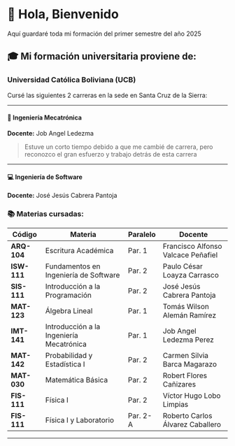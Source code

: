 # 👋 Hola, Bienvenido

Aquí guardaré toda mi formación del primer semestre del año 2025

## 🎓 Mi formación universitaria proviene de:

### Universidad Católica Boliviana (UCB)

Cursé las siguientes 2 carreras en la sede en Santa Cruz de la Sierra:

---

#### 🔧 Ingeniería Mecatrónica
**Docente:** Job Angel Ledezma

> Estuve un corto tiempo debido a que me cambié de carrera, pero reconozco el gran esfuerzo y trabajo detrás de esta carrera

---

#### 💻 Ingeniería de Software
**Docente:** José Jesús Cabrera Pantoja

### 📚 Materias cursadas:

| Código | Materia | Paralelo | Docente |
|--------|---------|----------|---------|
| **ARQ-104** | Escritura Académica | Par. 1 | Francisco Alfonso Valcace Peñafiel |
| **ISW-111** | Fundamentos en Ingeniería de Software | Par. 2 | Paulo César Loayza Carrasco |
| **SIS-111** | Introducción a la Programación | Par. 2 | José Jesús Cabrera Pantoja |
| **MAT-123** | Álgebra Lineal | Par. 1 | Tomás Wilson Alemán Ramírez |
| **IMT-141** | Introducción a la Ingeniería Mecatrónica | Par. 1 | Job Angel Ledezma Perez |
| **MAT-142** | Probabilidad y Estadística I | Par. 2 | Carmen Silvia Barca Magarazo |
| **MAT-030** | Matemática Básica | Par. 2 | Robert Flores Cañizares |
| **FIS-111** | Física I | Par. 2 | Víctor Hugo Lobo Limpias |
| **FIS-111** | Física I y Laboratorio | Par. 2-A | Roberto Carlos Álvarez Caballero |

---
